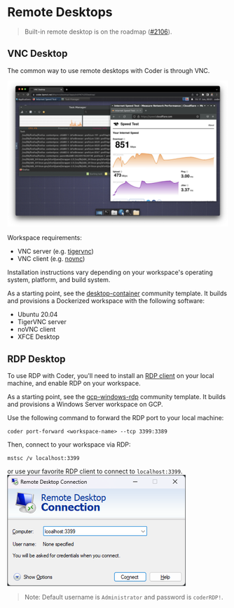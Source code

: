# Remote Desktops

> Built-in remote desktop is on the roadmap ([#2106](https://github.com/coder/coder/issues/2106)).

## VNC Desktop

The common way to use remote desktops with Coder is through VNC.

![VNC Desktop in Coder](../images/vnc-desktop.png)

Workspace requirements:

- VNC server (e.g. [tigervnc](https://tigervnc.org/))
- VNC client (e.g. [novnc](https://novnc.com/info.html))

Installation instructions vary depending on your workspace's operating
system, platform, and build system.

As a starting point, see the [desktop-container](https://github.com/bpmct/coder-templates/tree/main/desktop-container) community template. It builds and provisions a Dockerized workspace with the following software:

- Ubuntu 20.04
- TigerVNC server
- noVNC client
- XFCE Desktop

## RDP Desktop

To use RDP with Coder, you'll need to install an [RDP client](https://docs.microsoft.com/en-us/windows-server/remote/remote-desktop-services/clients/remote-desktop-clients) on your local machine, and enable RDP on your workspace.

As a starting point, see the [gcp-windows-rdp](https://github.com/matifali/coder-templates/tree/main/gcp-windows-rdp) community template. It builds and provisions a Windows Server workspace on GCP.

Use the following command to forward the RDP port to your local machine:

```console
coder port-forward <workspace-name> --tcp 3399:3389
```

Then, connect to your workspace via RDP:

```console
mstsc /v localhost:3399
```

or use your favorite RDP client to connect to `localhost:3399`.
![windows-rdp](../images/ides/windows_rdp_client.png)

> Note: Default username is `Administrator` and password is `coderRDP!`.
